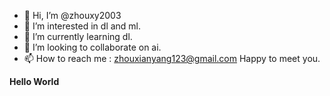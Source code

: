 - 👋 Hi, I’m @zhouxy2003
- 👀 I’m interested in dl and ml.
- 🌱 I’m currently learning dl.
- 💞️ I’m looking to collaborate on ai.
- 📫 How to reach me : zhouxianyang123@gmail.com
Happy to meet you.

**Hello World**

<!---
zhouxy2003/zhouxy2003 is a ✨ special ✨ repository because its `README.md` (this file) appears on your GitHub profile.
You can click the Preview link to take a look at your changes.
--->
